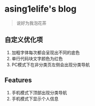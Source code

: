 # asing1elife's blog

> 说好为我泡花茶

## 自定义优化项
1. 加粗字体每次都会呈现出不同的底色
2. 单行代码块文字颜色为红色
3. PC模式下在非分类页左侧会出现分类导航

## Features
1. 手机模式下顶部出现分类导航
2. 手机模式下显示个人信息